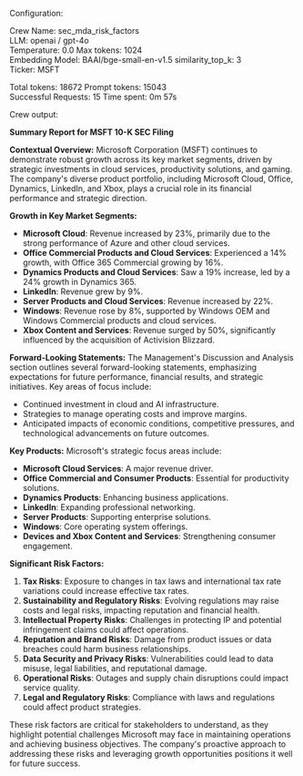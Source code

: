 Configuration:

Crew Name: sec_mda_risk_factors\
LLM: openai / gpt-4o\
Temperature: 0.0 Max tokens: 1024\
Embedding Model: BAAI/bge-small-en-v1.5 similarity_top_k: 3\
Ticker: MSFT

Total tokens: 18672 Prompt tokens: 15043\
Successful Requests: 15
Time spent: 0m 57s

Crew output:

**Summary Report for MSFT 10-K SEC Filing**

**Contextual Overview:**
Microsoft Corporation (MSFT) continues to demonstrate robust growth across its key market segments, driven by strategic investments in cloud services, productivity solutions, and gaming. The company's diverse product portfolio, including Microsoft Cloud, Office, Dynamics, LinkedIn, and Xbox, plays a crucial role in its financial performance and strategic direction.

**Growth in Key Market Segments:**

- **Microsoft Cloud**: Revenue increased by 23%, primarily due to the strong performance of Azure and other cloud services.
- **Office Commercial Products and Cloud Services**: Experienced a 14% growth, with Office 365 Commercial growing by 16%.
- **Dynamics Products and Cloud Services**: Saw a 19% increase, led by a 24% growth in Dynamics 365.
- **LinkedIn**: Revenue grew by 9%.
- **Server Products and Cloud Services**: Revenue increased by 22%.
- **Windows**: Revenue rose by 8%, supported by Windows OEM and Windows Commercial products and cloud services.
- **Xbox Content and Services**: Revenue surged by 50%, significantly influenced by the acquisition of Activision Blizzard.

**Forward-Looking Statements:**
The Management's Discussion and Analysis section outlines several forward-looking statements, emphasizing expectations for future performance, financial results, and strategic initiatives. Key areas of focus include:

- Continued investment in cloud and AI infrastructure.
- Strategies to manage operating costs and improve margins.
- Anticipated impacts of economic conditions, competitive pressures, and technological advancements on future outcomes.

**Key Products:**
Microsoft's strategic focus areas include:

- **Microsoft Cloud Services**: A major revenue driver.
- **Office Commercial and Consumer Products**: Essential for productivity solutions.
- **Dynamics Products**: Enhancing business applications.
- **LinkedIn**: Expanding professional networking.
- **Server Products**: Supporting enterprise solutions.
- **Windows**: Core operating system offerings.
- **Devices and Xbox Content and Services**: Strengthening consumer engagement.

**Significant Risk Factors:**

1. **Tax Risks**: Exposure to changes in tax laws and international tax rate variations could increase effective tax rates.
2. **Sustainability and Regulatory Risks**: Evolving regulations may raise costs and legal risks, impacting reputation and financial health.
3. **Intellectual Property Risks**: Challenges in protecting IP and potential infringement claims could affect operations.
4. **Reputation and Brand Risks**: Damage from product issues or data breaches could harm business relationships.
5. **Data Security and Privacy Risks**: Vulnerabilities could lead to data misuse, legal liabilities, and reputational damage.
6. **Operational Risks**: Outages and supply chain disruptions could impact service quality.
7. **Legal and Regulatory Risks**: Compliance with laws and regulations could affect product strategies.

These risk factors are critical for stakeholders to understand, as they highlight potential challenges Microsoft may face in maintaining operations and achieving business objectives. The company's proactive approach to addressing these risks and leveraging growth opportunities positions it well for future success.
